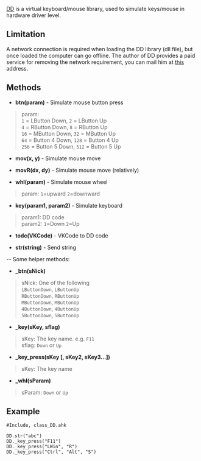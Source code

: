 [DD](http://www.ddxoft.com/) is a virtual keyboard/mouse library, used to simulate keys/mouse in hardware driver level.

## Limitation
A network connection is required when loading the DD library (dll file), but once loaded the computer can go offline.
The author of DD provides a paid service for removing the network requirement, you can mail him at [this](mailto:2827362732@qq.com) address.

## Methods

* **btn(param)** - Simulate mouse button press
> param:   
> `1` = LButton Down,    `2` = LButton Up  
> `4` = RButton Down,    `8` = RButton Up  
> `16` = MButton Down,   `32` = MButton Up  
> `64` = Button 4 Down, `128` = Button 4 Up  
> `256` = Button 5 Down, `512` = Button 5 Up  

* **mov(x, y)** - Simulate mouse move

* **movR(dx, dy)** - Simulate mouse move (relatively)

* **whl(param)** - Simulate mouse wheel
> param: `1`=upward `2`=downward

* **key(param1, param2)** - Simulate keyboard
> param1: DD code      
> param2: `1`=Down `2`=Up

* **todc(VKCode)** - VKCode to DD code

* **str(string)** - Send string

--
Some helper methods:
* **_btn(sNick)**
> sNick: One of the following    
>	`LButtonDown`, `LButtonUp`  
>	`RButtonDown`, `RButtonUp`  
>	`MButtonDown`, `MButtonUp`  
>	`4ButtonDown`, `4ButtonUp`  
>	`5ButtonDown`, `5ButtonUp`  

* **_key(sKey, sflag)**
> sKey: The key name. e.g. `F11`  
> sflag: `Down` or `Up`

* **_key_press(sKey [, sKey2, sKey3...])**
> sKey: The key name

* **_whl(sParam)**
> sParam: `Down` or `Up`

## Example
```AutoHotkey
#Include, class_DD.ahk

DD.str("abc")
DD._key_press("F11")
DD._key_press("LWin", "R")
DD._key_press("Ctrl", "Alt", "S")
```
